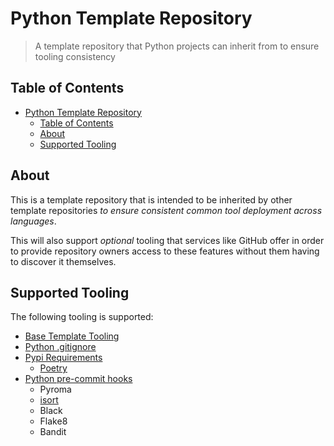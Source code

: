 # Python Template Repository

>  A template repository that Python projects can inherit from to ensure tooling consistency

## Table of Contents

- [Python Template Repository](#python-template-repository)
  - [Table of Contents](#table-of-contents)
  - [About](#about)
  - [Supported Tooling](#supported-tooling)

## About

This is a template repository that is intended to be inherited by other template
repositories *to ensure consistent common tool deployment across languages*.

This will also support *optional* tooling that services like GitHub offer in
order to provide repository owners access to these features without them having
to discover it themselves.

## Supported Tooling

The following tooling is supported:

- [Base Template Tooling](https://github.com/NicholasSynovic/template_base)
- [Python .gitignore](.gitignore)
- [Pypi Requirements](requirements.txt)
  - [Poetry](.pyproject.toml)
- [Python pre-commit hooks](.pre-commit-config.yaml)
  - Pyroma
  - [isort](.isort.cfg)
  - Black
  - Flake8
  - Bandit

